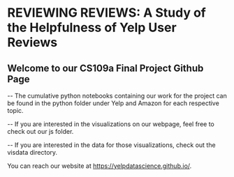 # REVIEWING REVIEWS: A Study of the Helpfulness of Yelp User Reviews

## Welcome to our CS109a Final Project Github Page

-- The cumulative python notebooks containing our work for the project can be found in the python folder under Yelp and Amazon for each respective topic. 

-- If you are interested in the visualizations on our webpage, feel free to check out our js folder.

-- If you are interested in the data for those visualizations, check out the visdata directory.

You can reach our website at https://yelpdatascience.github.io/.
